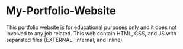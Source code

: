 # My-Portfolio-Website
This portfolio website is for educational purposes only and it does not involved to any job related. This web contain HTML, CSS, and JS with separated files (EXTERNAL, Internal, and Inline).
